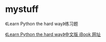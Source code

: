 # mystuff
《Learn Python the hard way》练习题

[《Learn Python the hard way》中文版 iBook 网址](https://flyouting.gitbooks.io/learn-python-the-hard-way-cn/content/index.html)

